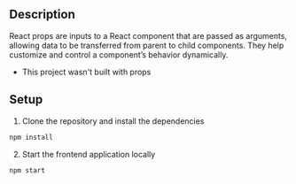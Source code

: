 ## Description
React props are inputs to a React component that are passed as arguments, allowing data to be transferred from parent to child components. They help customize and control a component’s behavior dynamically.

- This project wasn't built with props

## Setup

1. Clone the repository and install the dependencies
```bash
npm install
```
2. Start the frontend application locally
```bash
npm start
```